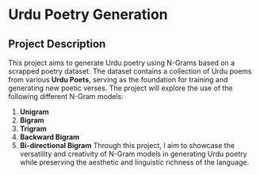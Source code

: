 # Urdu Poetry Generation 
## Project Description
This project aims to generate Urdu poetry using N-Grams based on a scrapped poetry dataset. The dataset contains a collection of Urdu poems from various **Urdu Poets**, serving as the foundation for training and generating new poetic verses. 
The project will explore the use of the following different N-Gram models:
1. **Unigram**
2. **Bigram** 
3. **Trigram**
4. **Backward Bigram**
5. **Bi-directional Bigram** 
Through this project, I aim to showcase the versatility and creativity of N-Gram models in generating Urdu poetry while preserving the aesthetic and linguistic richness of the language. 
